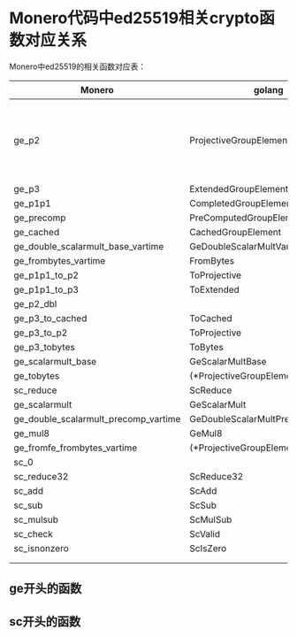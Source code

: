 # Monero代码中ed25519相关crypto函数对应关系



Monero中ed25519的相关函数对应表：



| Monero                               | golang                             | 说明                   |
| ------------------------------------ | ---------------------------------- | ---------------------- |
| ge_p2                                | ProjectiveGroupElement             | 数据结构，椭圆曲线的点 |
| ge_p3                                | ExtendedGroupElement               |                        |
| ge_p1p1                              | CompletedGroupElement              |                        |
| ge_precomp                           | PreComputedGroupElement            |                        |
| ge_cached                            | CachedGroupElement                 |                        |
| ge_double_scalarmult_base_vartime    | GeDoubleScalarMultVartime          |                        |
| ge_frombytes_vartime                 | FromBytes                          |                        |
| ge_p1p1_to_p2                        | ToProjective                       |                        |
| ge_p1p1_to_p3                        | ToExtended                         |                        |
| ge_p2_dbl                            |                                    |                        |
| ge_p3_to_cached                      | ToCached                           |                        |
| ge_p3_to_p2                          | ToProjective                       |                        |
| ge_p3_tobytes                        | ToBytes                            |                        |
| ge_scalarmult_base                   | GeScalarMultBase                   |                        |
| ge_tobytes                           | (*ProjectiveGroupElement)ToBytes   |                        |
| sc_reduce                            | ScReduce                           |                        |
| ge_scalarmult                        | GeScalarMult                       |                        |
| ge_double_scalarmult_precomp_vartime | GeDoubleScalarMultPrecompVartime   |                        |
| ge_mul8                              | GeMul8                             |                        |
| ge_fromfe_frombytes_vartime          | (*ProjectiveGroupElement)FromBytes |                        |
| sc_0                                 |                                    |                        |
| sc_reduce32                          | ScReduce32                         |                        |
| sc_add                               | ScAdd                              |                        |
| sc_sub                               | ScSub                              |                        |
| sc_mulsub                            | ScMulSub                           |                        |
| sc_check                             | ScValid                            |                        |
| sc_isnonzero                         | ScIsZero                           |                        |
|                                      |                                    |                        |
|                                      |                                    |                        |



## ge开头的函数



## sc开头的函数



